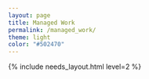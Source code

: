 ```yaml
---
layout: page
title: Managed Work
permalink: /managed_work/
theme: light
color: "#502470"
---
```


{% include needs_layout.html level=2 %}
